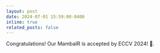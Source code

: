```yaml
---
layout: post
date: 2024-07-01 15:59:00-0400
inline: true
related_posts: false
---
```

Congratulations! Our MambaIR is accepted by ECCV 2024! 🥰.